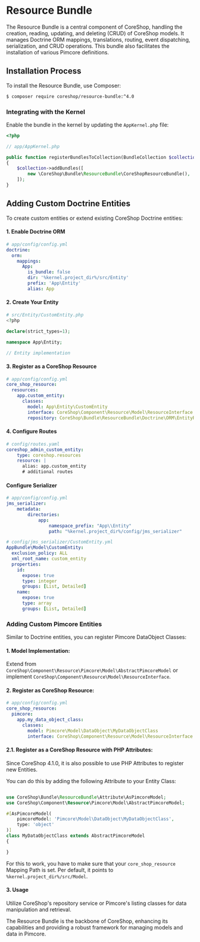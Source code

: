 # Resource Bundle

The Resource Bundle is a central component of CoreShop, handling the creation, reading, updating, and deleting (CRUD) of
CoreShop models. It manages Doctrine ORM mappings, translations, routing, event dispatching, serialization, and CRUD
operations. This bundle also facilitates the installation of various Pimcore definitions.

## Installation Process

To install the Resource Bundle, use Composer:

```bash
$ composer require coreshop/resource-bundle:^4.0
```

### Integrating with the Kernel

Enable the bundle in the kernel by updating the `AppKernel.php` file:

```php
<?php

// app/AppKernel.php

public function registerBundlesToCollection(BundleCollection $collection)
{
    $collection->addBundles([
        new \CoreShop\Bundle\ResourceBundle\CoreShopResourceBundle(),
    ]);
}
```

## Adding Custom Doctrine Entities

To create custom entities or extend existing CoreShop Doctrine entities:

#### 1. Enable Doctrine ORM

```yaml
# app/config/config.yml
doctrine:
  orm:
    mappings:
      App:
        is_bundle: false
        dir: '%kernel.project_dir%/src/Entity'
        prefix: 'App\Entity'
        alias: App
```

#### 2. Create Your Entity
```php
# src/Entity/CustomEntity.php
<?php 

declare(strict_types=1);

namespace App\Entity;

// Entity implementation
```

#### 3. Register as a CoreShop Resource

```yaml
# app/config/config.yml
core_shop_resource:
  resources:
    app.custom_entity:
      classes:
        model: App\Entity\CustomEntity
        interface: CoreShop\Component\Resource\Model\ResourceInterface
        repository: CoreShop\Bundle\ResourceBundle\Doctrine\ORM\EntityRepository
```

#### 4. Configure Routes

```yaml
# config/routes.yaml
coreshop_admin_custom_entity:
    type: coreshop.resources
    resource: |
      alias: app.custom_entity
      # additional routes
```

#### Configure Serializer

```yaml
# app/config/config.yml
jms_serializer:
    metadata:
        directories:
            app:
                namespace_prefix: "App\\Entity"
                path: "%kernel.project_dir%/config/jms_serializer"
```

```yaml
# config/jms_serializer/CustomEntity.yml
AppBundle\Model\CustomEntity:
  exclusion_policy: ALL
  xml_root_name: custom_entity
  properties:
    id:
      expose: true
      type: integer
      groups: [List, Detailed]
    name:
      expose: true
      type: array
      groups: [List, Detailed]
```

### Adding Custom Pimcore Entities

Similar to Doctrine entities, you can register Pimcore DataObject Classes:

#### 1. Model Implementation:

Extend from `CoreShop\Component\Resource\Pimcore\Model\AbstractPimcoreModel` or
implement `CoreShop\Component\Resource\Model\ResourceInterface`.

#### 2. Register as CoreShop Resource:

```yaml
# app/config/config.yml
core_shop_resource:
  pimcore:
    app.my_data_object_class:
      classes:
        model: Pimcore\Model\DataObject\MyDataObjectClass
        interface: CoreShop\Component\Resource\Model\ResourceInterface
```
#### 2.1. Register as a CoreShop Resource with PHP Attributes:

Since CoreShop 4.1.0, it is also possible to use PHP Attributes to register new Entities.

You can do this by adding the following Attribute to your Entity Class:

```php

use CoreShop\Bundle\ResourceBundle\Attribute\AsPimcoreModel;
use CoreShop\Component\Resource\Pimcore\Model\AbstractPimcoreModel;

#[AsPimcoreModel(
    pimcoreModel: 'Pimcore\Model\DataObject\MyDataObjectClass',
    type: 'object'
)]
class MyDataObjectClass extends AbstractPimcoreModel
{

}
```

For this to work, you have to make sure that your `core_shop_resource` Mapping Path is set.
Per default, it points to `%kernel.project_dir%/src/Model`.

#### 3. Usage

Utilize CoreShop's repository service or Pimcore's listing classes for data manipulation and retrieval.

The Resource Bundle is the backbone of CoreShop, enhancing its capabilities and providing a robust framework for
managing models and data in Pimcore.
